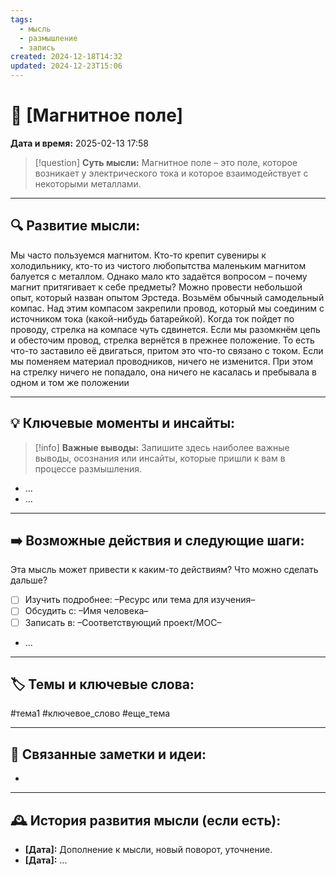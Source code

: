 ```yaml
---
tags:
  - мысль
  - размышление
  - запись
created: 2024-12-18T14:32
updated: 2024-12-23T15:06
---
```


# 💭  [Магнитное поле]

**Дата и время:** 2025-02-13 17:58

> [!question] **Суть мысли:**
> Магнитное поле – это поле, которое возникает у электрического тока и которое взаимодействует с некоторыми металлами.

---

## 🔍 Развитие мысли:

Мы часто пользуемся магнитом. Кто-то крепит сувениры к холодильнику, кто-то из чистого любопытства маленьким магнитом балуется с металлом. Однако мало кто задаётся вопросом – почему магнит притягивает к себе предметы?
Можно провести небольшой опыт, который назван опытом Эрстеда. Возьмём обычный самодельный компас. Над этим компасом закрепили провод, который мы соединим с источником тока (какой-нибудь батарейкой). Когда ток пойдет по проводу, стрелка на компасе чуть сдвинется. Если мы разомкнём цепь и обесточим провод, стрелка вернётся в прежнее положение. То есть что-то заставило её двигаться, притом это что-то связано с током. Если мы поменяем материал проводников, ничего не изменится. При этом на стрелку ничего не попадало, она ничего не касалась и пребывала в одном и том же положении

---

## 💡 Ключевые моменты и инсайты:

> [!info] **Важные выводы:**
> Запишите здесь наиболее важные выводы, осознания или инсайты, которые пришли к вам в процессе размышления.

- ...
- ...

---

## ➡️ Возможные действия и следующие шаги:

Эта мысль может привести к каким-то действиям? Что можно сделать дальше?

- [ ] Изучить подробнее: –Ресурс или тема для изучения–
- [ ] Обсудить с: –Имя человека–
- [ ] Записать в: –Соответствующий проект/MOC–
- ...

---

## 🏷️ Темы и ключевые слова:

#тема1 #ключевое_слово #еще_тема

---

## 🔄 Связанные заметки и идеи:

- 

---

## 🕰️ История развития мысли (если есть):

* **[Дата]:**  Дополнение к мысли, новый поворот, уточнение.
* **[Дата]:**  ...
